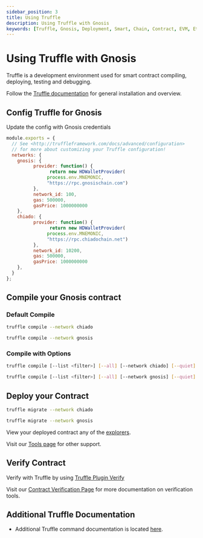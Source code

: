 ```yaml
---
sidebar_position: 3
title: Using Truffle
description: Using Truffle with Gnosis
keywords: [Truffle, Gnosis, Deployment, Smart, Chain, Contract, EVM, Ethereum, Guide]
---
```


# Using Truffle with Gnosis

Truffle is a development environment used for smart contract compiling, deploying, testing and debugging.

Follow the [Truffle documentation](https://trufflesuite.com/docs/truffle/) for general installation and overview. 

## Config Truffle for Gnosis

Update the config with Gnosis credentials

```js showLineNumbers title=truffle-config.js
module.exports = {
  // See <http://truffleframework.com/docs/advanced/configuration>
  // for more about customizing your Truffle configuration!
  networks: {
    gnosis: {
          provider: function() {
                return new HDWalletProvider(
               process.env.MNEMONIC,
               "https://rpc.gnosischain.com")
          },
          network_id: 100,
          gas: 500000,
          gasPrice: 1000000000
    },
    chiado: {
          provider: function() {
                return new HDWalletProvider(
               process.env.MNEMONIC,
               "https://rpc.chiadochain.net")
          },
          network_id: 10200,
          gas: 500000,
          gasPrice: 1000000000
    },
  }
};
```

## Compile your Gnosis contract

### Default Compile

<Tabs groupId="networks">
<TabItem value="chiado" label="Chiado Testnet">

```bash
truffle compile --network chiado
```
</TabItem>
<TabItem value="gnosis" label="Gnosis Mainnet">

```bash
truffle compile --network gnosis
```
</TabItem>
</Tabs>


### Compile with Options

<Tabs groupId="networks">
<TabItem value="chiado" label="Chiado Testnet">

```bash
truffle compile [--list <filter>] [--all] [--network chiado] [--quiet]
```
</TabItem>
<TabItem value="gnosis" label="Gnosis Mainnet">

```bash
truffle compile [--list <filter>] [--all] [--network gnosis] [--quiet]
```
</TabItem>
</Tabs>

## Deploy your Contract

<Tabs groupId="networks">
<TabItem value="chiado" label="Chiado Testnet">

```bash
truffle migrate --network chiado
```
</TabItem>
<TabItem value="gnosis" label="Gnosis Mainnet">

```bash
truffle migrate --network gnosis
```
</TabItem>
</Tabs>

View your deployed contract any of the [explorers](/tools/explorers).

Visit our [Tools page](/tools) for other support.

## Verify Contract

Verify with Truffle by using [Truffle Plugin Verify](https://trufflesuite.com/docs/truffle/reference/truffle-commands/#deploy)

Visit our [Contract Verification Page](/developers/verify/) for more documentation on verification tools.

## Additional Truffle Documentation

- Additional Truffle command documentation is located [here](https://trufflesuite.com/docs/truffle/reference/truffle-commands/#deploy).
